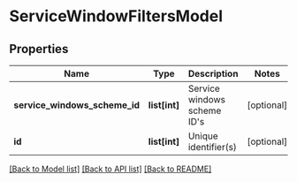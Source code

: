 # ServiceWindowFiltersModel

## Properties
Name | Type | Description | Notes
------------ | ------------- | ------------- | -------------
**service_windows_scheme_id** | **list[int]** | Service windows scheme ID&#39;s | [optional] 
**id** | **list[int]** | Unique identifier(s) | [optional] 

[[Back to Model list]](../README.md#documentation-for-models) [[Back to API list]](../README.md#documentation-for-api-endpoints) [[Back to README]](../README.md)


